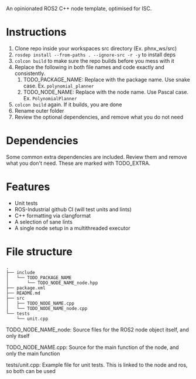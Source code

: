 An opinionated ROS2 C++ node template, optimised for ISC.

# Instructions

1. Clone repo inside your workspaces src directory (Ex. phnx_ws/src)
2. `rosdep install --from-paths . --ignore-src -r -y` to install deps
3. `colcon build` to make sure the repo builds before you mess with it
4. Replace the following in both file names and code exactly and consistently. 
   1. TODO_PACKAGE_NAME: Replace with the package name. Use snake case. Ex. `polynomial_planner`
   2. TODO_NODE_NAME: Replace with the node name. Use Pascal case. Ex. `PolynomialPlanner`
5. `colcon build` again. If it builds, you are done
6. Rename outer folder
7. Review the optional dependencies, and remove what you do not need

# Dependencies
Some common extra dependencies are included. Review them and remove what you don't need.
These are marked with TODO_EXTRA.

# Features

- Unit tests
- ROS-Industrial github CI (will test units and lints)
- C++ formatting via clangformat
- A selection of sane lints
- A single node setup in a multithreaded executor

# File structure

```
.
├── include
│   └── TODO_PACKAGE_NAME
│       └── TODO_NODE_NAME_node.hpp
├── package.xml
├── README.md
├── src
│   ├── TODO_NODE_NAME.cpp
│   └── TODO_NODE_NAME_node.cpp
└── tests
    └── unit.cpp
```

TODO_NODE_NAME_node: Source files for the ROS2 node object itself, and only itself

TODO_NODE_NAME.cpp: Source for the main function of the node, and only the main function

tests/unit.cpp: Example file for unit tests. This is linked to the node and ros, so both can be used

